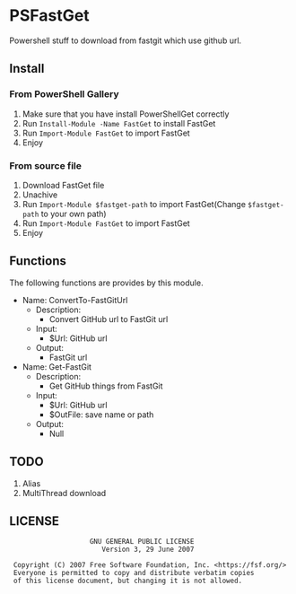 # PSFastGet

Powershell stuff to download from fastgit which use github url.

## Install

### From PowerShell Gallery

1. Make sure that you have install PowerShellGet correctly
2. Run `Install-Module -Name FastGet` to install FastGet
3. Run `Import-Module FastGet` to import FastGet
4. Enjoy

### From source file

1. Download FastGet  file
2. Unachive
3. Run `Import-Module $fastget-path` to import FastGet(Change `$fastget-path` to your own path)
4. Run `Import-Module FastGet` to import FastGet
5. Enjoy

## Functions

The following functions are provides by this module.

- Name: ConvertTo-FastGitUrl
  - Description:
    - Convert GitHub url to FastGit url
  - Input:
    - $Url: GitHub url
  - Output:
    - FastGit url
- Name: Get-FastGit
  - Description:
    - Get GitHub things from FastGit
  - Input:
    - $Url: GitHub url
    - $OutFile: save name or path
  - Output:
    - Null

## TODO

1. Alias
2. MultiThread download

## LICENSE

```license
                    GNU GENERAL PUBLIC LICENSE
                       Version 3, 29 June 2007

 Copyright (C) 2007 Free Software Foundation, Inc. <https://fsf.org/>
 Everyone is permitted to copy and distribute verbatim copies
 of this license document, but changing it is not allowed.
```
